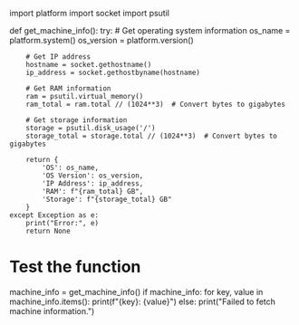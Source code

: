 import platform
import socket
import psutil

def get_machine_info():
    try:
        # Get operating system information
        os_name = platform.system()
        os_version = platform.version()

        # Get IP address
        hostname = socket.gethostname()
        ip_address = socket.gethostbyname(hostname)

        # Get RAM information
        ram = psutil.virtual_memory()
        ram_total = ram.total // (1024**3)  # Convert bytes to gigabytes

        # Get storage information
        storage = psutil.disk_usage('/')
        storage_total = storage.total // (1024**3)  # Convert bytes to gigabytes

        return {
            'OS': os_name,
            'OS Version': os_version,
            'IP Address': ip_address,
            'RAM': f"{ram_total} GB",
            'Storage': f"{storage_total} GB"
        }
    except Exception as e:
        print("Error:", e)
        return None

# Test the function
machine_info = get_machine_info()
if machine_info:
    for key, value in machine_info.items():
        print(f"{key}: {value}")
else:
    print("Failed to fetch machine information.")
